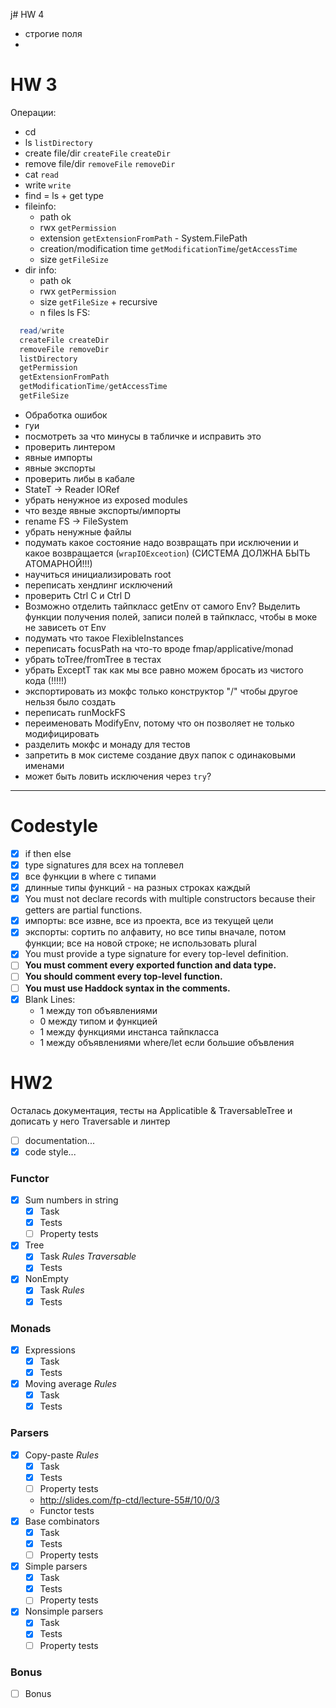 j# HW 4
- строгие поля
- 
# HW 3
Операции: 
- cd
- ls `listDirectory`
- create file/dir `createFile` `createDir`
- remove file/dir `removeFile` `removeDir`
- cat `read`
- write `write`
- find = ls + get type
- fileinfo:
	- path ok
	- rwx `getPermission`
	- extension `getExtensionFromPath` - System.FilePath
	- creation/modification time `getModificationTime`/`getAccessTime`
	- size  `getFileSize`
- dir info:
	- path ok
	- rwx `getPermission`
	- size `getFileSize` + recursive
	- n files ls
FS:
```haskell
  read/write
  createFile createDir
  removeFile removeDir
  listDirectory
  getPermission
  getExtensionFromPath
  getModificationTime/getAccessTime
  getFileSize
```

- Обработка ошибок
- гуи
- посмотреть за что минусы в табличке и исправить это
- проверить линтером
- явные импорты
- явные экспорты
- проверить либы в кабале
- StateT -> Reader IORef
- убрать ненужное из exposed modules
- что везде явные экспорты/импорты
- rename FS -> FileSystem
- убрать ненужные файлы
- подумать какое состояние надо возвращать при исключении и какое возвращается (`wrapIOExceotion`) (СИСТЕМА ДОЛЖНА БЫТЬ АТОМАРНОЙ!!!)
- научиться инициализировать root
- переписать хендлинг исключений
- проверить Ctrl C и Ctrl D
- Возможно отделить тайпкласс getEnv от самого Env? Выделить функции получения полей, записи полей в тайпкласс, чтобы в моке не зависеть от Env
- подумать что такое FlexibleInstances
- переписать focusPath на что-то вроде fmap/applicative/monad
- убрать toTree/fromTree в тестах
- убрать ExceptT так как мы все равно можем бросать из чистого кода (!!!!!)
- экспортировать из мокфс только конструктор "/" чтобы другое нельзя было создать
- переписать runMockFS
- переименовать ModifyEnv, потому что он позволяет не только модифицировать
- разделить мокфс и монаду для тестов
- запретить в мок системе создание двух папок с одинаковыми именами
- может быть ловить исключения через `try`?
---

# Codestyle
- [x] if then else
- [x] type signatures для всех на топлевел
- [x] все функции в where с типами
- [x] длинные типы функций - на разных строках каждый
- [x] You must not declare records with multiple constructors because their getters are partial functions.
- [x] импорты: все извне, все из проекта, все из текущей цели
- [x] экспорты: сортить по алфавиту, но все типы вначале, потом функции; все на новой строке; не использовать plural
- [x] You must provide a type signature for every top-level definition.
- [ ] **You must comment every exported function and data type.**
- [ ] **You should comment every top-level function.**
- [ ] **You must use Haddock syntax in the comments.**
- [x] Blank Lines: 
	- 1 между топ объявлениями
	- 0 между типом и функцией
	- 1 между функциями инстанса тайпкласса
	- 1 между объявлениями where/let если большие объвления
# HW2
Осталась документация, тесты на Applicatible & TraversableTree и дописать у него Traversable и линтер
- [ ] documentation...
- [x] code style...

### Functor
- [x] Sum numbers in string
	- [x] Task
	- [x] Tests
	- [ ] Property tests
- [x] Tree
	- [x] Task _Rules_ _Traversable_
	- [x] Tests
- [x] NonEmpty
	- [x] Task _Rules_
	- [x] Tests

### Monads
- [x] Expressions
	- [x] Task
	- [x] Tests
- [x] Moving average _Rules_
	- [x] Task
	- [x] Tests

### Parsers
- [x] Copy-paste _Rules_
	- [x] Task
	- [x] Tests
	- [ ] Property tests
	- http://slides.com/fp-ctd/lecture-55#/10/0/3
	- Functor tests
- [x] Base combinators
	- [x] Task
	- [x] Tests
	- [ ] Property tests
- [x] Simple parsers
	- [x] Task
	- [x] Tests
	- [ ] Property tests
- [x] Nonsimple parsers
	- [x] Task
	- [x] Tests
	- [ ] Property tests

### Bonus
- [ ] Bonus